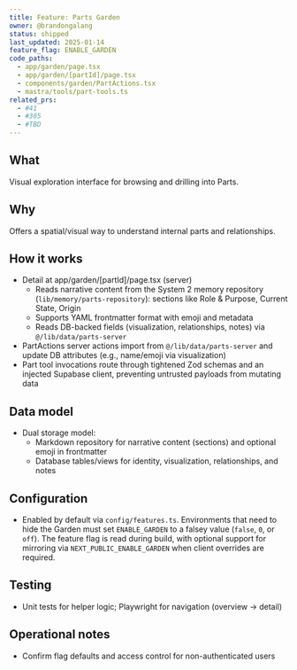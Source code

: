 ```yaml
---
title: Feature: Parts Garden
owner: @brandongalang
status: shipped
last_updated: 2025-01-14
feature_flag: ENABLE_GARDEN
code_paths:
  - app/garden/page.tsx
  - app/garden/[partId]/page.tsx
  - components/garden/PartActions.tsx
  - mastra/tools/part-tools.ts
related_prs:
  - #41
  - #305
  - #TBD
---
```


## What
Visual exploration interface for browsing and drilling into Parts.

## Why
Offers a spatial/visual way to understand internal parts and relationships.

## How it works
- Detail at app/garden/[partId]/page.tsx (server)
  - Reads narrative content from the System 2 memory repository (`lib/memory/parts-repository`): sections like Role & Purpose, Current State, Origin
  - Supports YAML frontmatter format with emoji and metadata
  - Reads DB-backed fields (visualization, relationships, notes) via `@/lib/data/parts-server`
- PartActions server actions import from `@/lib/data/parts-server` and update DB attributes (e.g., name/emoji via visualization)
- Part tool invocations route through tightened Zod schemas and an injected Supabase client, preventing untrusted payloads from mutating data

## Data model
- Dual storage model:
  - Markdown repository for narrative content (sections) and optional emoji in frontmatter
  - Database tables/views for identity, visualization, relationships, and notes

## Configuration
- Enabled by default via `config/features.ts`. Environments that need to hide the Garden must set `ENABLE_GARDEN` to a falsey value (`false`, `0`, or `off`). The feature flag is read during build, with optional support for mirroring via `NEXT_PUBLIC_ENABLE_GARDEN` when client overrides are required.

## Testing
- Unit tests for helper logic; Playwright for navigation (overview → detail)

## Operational notes
- Confirm flag defaults and access control for non-authenticated users
